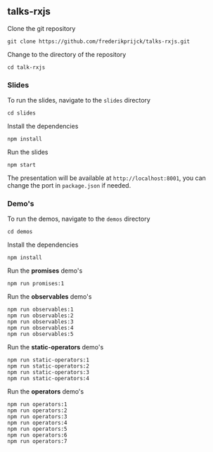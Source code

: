 ## talks-rxjs ##

Clone the git repository 
```
git clone https://github.com/frederikprijck/talks-rxjs.git
```
Change to the directory of the repository
```
cd talk-rxjs
```


### Slides

To run the slides, navigate to the `slides` directory

```
cd slides
```


Install the dependencies
```
npm install
```

Run the slides
```
npm start
```

The presentation will be available at `http://localhost:8001`, you can change the port in `package.json` if needed.

### Demo's ###

To run the demos, navigate to the `demos` directory

```
cd demos
```


Install the dependencies
```
npm install
```

Run the **promises** demo's
```
npm run promises:1
```
Run the **observables** demo's
```
npm run observables:1
npm run observables:2
npm run observables:3
npm run observables:4
npm run observables:5
```

Run the **static-operators** demo's
```
npm run static-operators:1
npm run static-operators:2
npm run static-operators:3
npm run static-operators:4
```

Run the **operators** demo's
```
npm run operators:1
npm run operators:2
npm run operators:3
npm run operators:4
npm run operators:5
npm run operators:6
npm run operators:7
```



